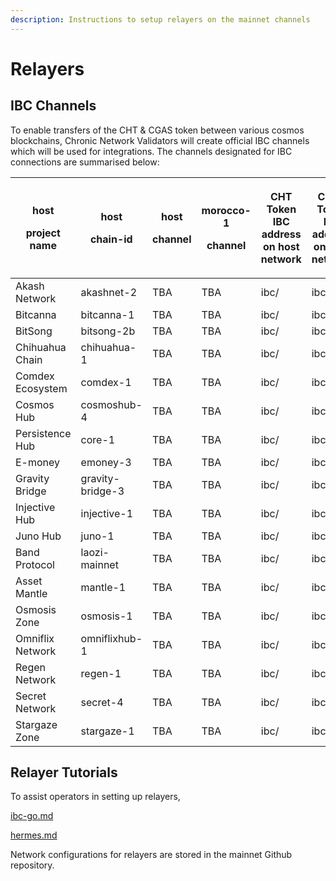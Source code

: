 ```yaml
---
description: Instructions to setup relayers on the mainnet channels
---
```


# Relayers

## IBC Channels

To enable transfers of the CHT & CGAS token between various cosmos blockchains, Chronic Network Validators will create official IBC channels which will be used for integrations. The channels designated for IBC connections are summarised below:

| <p>host</p><p>project name</p> | <p>host</p><p>chain-id</p> | <p>host </p><p>channel</p> | <p>morocco-1</p><p>channel</p> | <p>CHT Token<br>IBC address on host network</p>                     | <p>CGAS Token<br>IBC address on host network</p> 
| -------- | -------------------------- | -------------------------- | --------------------------- | -------------------------------------------------------------------- | ----------------- | 
| Akash Network | akashnet-2          | TBA                        | TBA                   | ibc/ | ibc/ |
| Bitcanna | bitcanna-1           | TBA                        | TBA                   | ibc/ | ibc/ |
| BitSong | bitsong-2b           | TBA                        | TBA                   | ibc/ | ibc/ |
| Chihuahua Chain | chihuahua-1      | TBA                        | TBA                   | ibc/ | ibc/ |
| Comdex Ecosystem | comdex-1         | TBA                        | TBA                   | ibc/ | ibc/ |
| Cosmos Hub | cosmoshub-4                | TBA                        | TBA                   | ibc/ | ibc/ |
| Persistence Hub | core-1              | TBA                        | TBA                   | ibc/ | ibc/ |
| E-money | emoney-3       | TBA                        | TBA                   | ibc/ | ibc/ |
| Gravity Bridge | gravity-bridge-3       | TBA                        | TBA                   | ibc/ | ibc/ |
| Injective Hub | injective-1       | TBA                        | TBA                   | ibc/ | ibc/ |
| Juno Hub | juno-1             | TBA                        | TBA                   | ibc/ | ibc/ |
| Band Protocol | laozi-mainnet             | TBA                        | TBA                   | ibc/ | ibc/ |
| Asset Mantle | mantle-1             | TBA                        | TBA                   | ibc/ | ibc/ |
| Osmosis Zone | osmosis-1                  | TBA                | TBA                   | ibc/ | ibc/ |
| Omniflix Network | omniflixhub-1               | TBA                | TBA                   | ibc/ | ibc/ |
| Regen Network | regen-1         | TBA                        | TBA                   | ibc/ | ibc/ |
| Secret Network | secret-4                | TBA                        | TBA                   | ibc/ | ibc/ |
| Stargaze Zone | stargaze-1            | TBA                        | TBA                   | ibc/ | ibc/ |



## Relayer Tutorials

To assist operators in setting up relayers,


[ibc-go.md](ibc-go.md)

[hermes.md](hermes.md)

Network configurations for relayers are stored in the mainnet Github repository.
